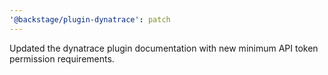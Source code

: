 ```yaml
---
'@backstage/plugin-dynatrace': patch
---
```


Updated the dynatrace plugin documentation with new minimum API token permission requirements.

